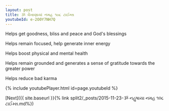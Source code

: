 ```yaml
---
layout: post
title: ૐ વૈખાણાયાં નમહ ૧૦૮ ટાઈમ્સ
youtubeId: e-2O0Y7NH7Q
---
```

 
 
Helps get goodness, bliss and peace and God's blessings
 
Helps remain focused, help generate inner energy 
 
Helps boost physical and mental health 
 
Helps remain grounded and generates a sense of gratitude towards the greater power 
 
Helps reduce bad karma
 
 
 
 


{% include youtubePlayer.html id=page.youtubeId %}
 
[Next]({{ site.baseurl }}{% link  split2/_posts/2015-11-23-ૐ નહુષાયા નમહ ૧૦૮ ટાઈમ્સ.md%})
 
